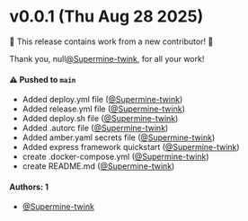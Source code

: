 # v0.0.1 (Thu Aug 28 2025)

:tada: This release contains work from a new contributor! :tada:

Thank you, null[@Supermine-twink](https://github.com/Supermine-twink), for all your work!

#### ⚠️ Pushed to `main`

- Added deploy.yml file ([@Supermine-twink](https://github.com/Supermine-twink))
- Added release.yml file ([@Supermine-twink](https://github.com/Supermine-twink))
- Added deploy.sh file ([@Supermine-twink](https://github.com/Supermine-twink))
- Added .autorc file ([@Supermine-twink](https://github.com/Supermine-twink))
- Added amber.yaml secrets file ([@Supermine-twink](https://github.com/Supermine-twink))
- Added express framework quickstart ([@Supermine-twink](https://github.com/Supermine-twink))
- create .docker-compose.yml ([@Supermine-twink](https://github.com/Supermine-twink))
- create README.md ([@Supermine-twink](https://github.com/Supermine-twink))

#### Authors: 1

- [@Supermine-twink](https://github.com/Supermine-twink)
